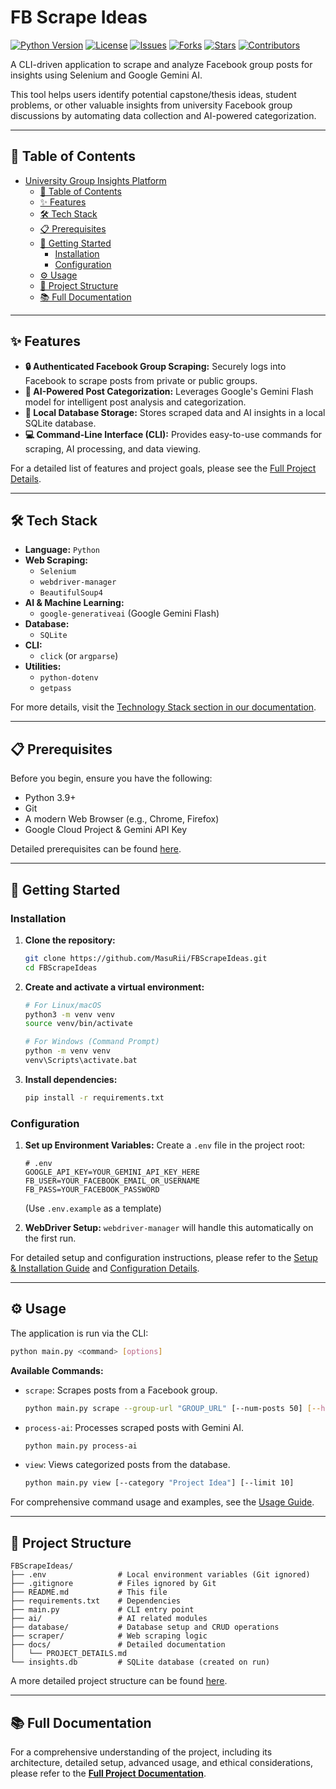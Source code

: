 # FB Scrape Ideas

[![Python Version][python-shield]][python-url]
[![License][license-shield]][license-url]
[![Issues][issues-shield]][issues-url]
[![Forks][forks-shield]][forks-url]
[![Stars][stars-shield]][stars-url]
[![Contributors][contributors-shield]][contributors-url]

A CLI-driven application to scrape and analyze Facebook group posts for insights using Selenium and Google Gemini AI.

This tool helps users identify potential capstone/thesis ideas, student problems, or other valuable insights from university Facebook group discussions by automating data collection and AI-powered categorization.

---

## 📖 Table of Contents

- [University Group Insights Platform ](#university-group-insights-platform-)
  - [📖 Table of Contents](#-table-of-contents)
  - [✨ Features](#-features)
  - [🛠️ Tech Stack](#️-tech-stack)
  - [📋 Prerequisites](#-prerequisites)
  - [🚀 Getting Started](#-getting-started)
    - [Installation](#installation)
    - [Configuration](#configuration)
  - [⚙️ Usage](#️-usage)
  - [📂 Project Structure](#-project-structure)
  - [📚 Full Documentation](#-full-documentation)

---

## ✨ Features

*   **🔒 Authenticated Facebook Group Scraping:** Securely logs into Facebook to scrape posts from private or public groups.
*   **🤖 AI-Powered Post Categorization:** Leverages Google's Gemini Flash model for intelligent post analysis and categorization.
*   **💾 Local Database Storage:** Stores scraped data and AI insights in a local SQLite database.
*   **💻 Command-Line Interface (CLI):** Provides easy-to-use commands for scraping, AI processing, and data viewing.

For a detailed list of features and project goals, please see the [Full Project Details](docs/PROJECT_DETAILS.md#core-features).

---

## 🛠️ Tech Stack

*   **Language:** `Python`
*   **Web Scraping:**
    *   `Selenium`
    *   `webdriver-manager`
    *   `BeautifulSoup4`
*   **AI & Machine Learning:**
    *   `google-generativeai` (Google Gemini Flash)
*   **Database:**
    *   `SQLite`
*   **CLI:**
    *   `click` (or `argparse`)
*   **Utilities:**
    *   `python-dotenv`
    *   `getpass`

For more details, visit the [Technology Stack section in our documentation](docs/PROJECT_DETAILS.md#technology-stack).

---

## 📋 Prerequisites

Before you begin, ensure you have the following:
*   Python 3.9+
*   Git
*   A modern Web Browser (e.g., Chrome, Firefox)
*   Google Cloud Project & Gemini API Key

Detailed prerequisites can be found [here](docs/PROJECT_DETAILS.md#prerequisites).

---

## 🚀 Getting Started

### Installation

1.  **Clone the repository:**
    ```bash
    git clone https://github.com/MasuRii/FBScrapeIdeas.git
    cd FBScrapeIdeas
    ```
2.  **Create and activate a virtual environment:**
    ```bash
    # For Linux/macOS
    python3 -m venv venv
    source venv/bin/activate
    
    # For Windows (Command Prompt)
    python -m venv venv
    venv\Scripts\activate.bat
    ```
3.  **Install dependencies:**
    ```bash
    pip install -r requirements.txt
    ```

### Configuration

1.  **Set up Environment Variables:**
    Create a `.env` file in the project root:
    ```dotenv
    # .env
    GOOGLE_API_KEY=YOUR_GEMINI_API_KEY_HERE
    FB_USER=YOUR_FACEBOOK_EMAIL_OR_USERNAME
    FB_PASS=YOUR_FACEBOOK_PASSWORD
    ```
    (Use `.env.example` as a template)

2.  **WebDriver Setup:**
    `webdriver-manager` will handle this automatically on the first run.

For detailed setup and configuration instructions, please refer to the [Setup & Installation Guide](docs/PROJECT_DETAILS.md#setup--installation) and [Configuration Details](docs/PROJECT_DETAILS.md#configuration).

---

## ⚙️ Usage

The application is run via the CLI:

```bash
python main.py <command> [options]
```

**Available Commands:**

*   `scrape`: Scrapes posts from a Facebook group.
    ```bash
    python main.py scrape --group-url "GROUP_URL" [--num-posts 50] [--headless]
    ```
*   `process-ai`: Processes scraped posts with Gemini AI.
    ```bash
    python main.py process-ai
    ```
*   `view`: Views categorized posts from the database.
    ```bash
    python main.py view [--category "Project Idea"] [--limit 10]
    ```

For comprehensive command usage and examples, see the [Usage Guide](docs/PROJECT_DETAILS.md#usage-cli-commands).

---

## 📂 Project Structure

```
FBScrapeIdeas/
├── .env                # Local environment variables (Git ignored)
├── .gitignore          # Files ignored by Git
├── README.md           # This file
├── requirements.txt    # Dependencies
├── main.py             # CLI entry point
├── ai/                 # AI related modules
├── database/           # Database setup and CRUD operations
├── scraper/            # Web scraping logic
├── docs/               # Detailed documentation
│   └── PROJECT_DETAILS.md
└── insights.db         # SQLite database (created on run)
```
A more detailed project structure can be found [here](docs/PROJECT_DETAILS.md#project-structure).

---

## 📚 Full Documentation

For a comprehensive understanding of the project, including its architecture, detailed setup, advanced usage, and ethical considerations, please refer to the [**Full Project Documentation**](docs/PROJECT_DETAILS.md).

<!-- Shields.io links -->
[python-shield]: https://img.shields.io/badge/Python-3.9%2B-blue.svg
[python-url]: https://www.python.org/downloads/
[license-shield]: https://img.shields.io/github/license/MasuRii/FBScrapeIdeas
[license-url]: https://github.com/MasuRii/FBScrapeIdeas/blob/main/LICENSE
[issues-shield]: https://img.shields.io/github/issues/MasuRii/FBScrapeIdeas
[issues-url]: https://github.com/MasuRii/FBScrapeIdeas/issues
[forks-shield]: https://img.shields.io/github/forks/MasuRii/FBScrapeIdeas
[forks-url]: https://github.com/MasuRii/FBScrapeIdeas/network/members
[stars-shield]: https://img.shields.io/github/stars/MasuRii/FBScrapeIdeas
[stars-url]: https://github.com/MasuRii/FBScrapeIdeas/stargazers
[contributors-shield]: https://img.shields.io/github/contributors/MasuRii/FBScrapeIdeas
[contributors-url]: https://github.com/MasuRii/FBScrapeIdeas/graphs/contributors
